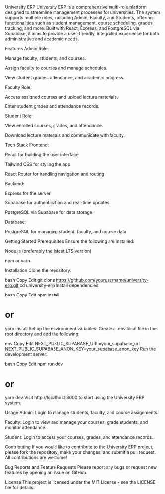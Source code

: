 University ERP
University ERP is a comprehensive multi-role platform designed to streamline management processes for universities. The system supports multiple roles, including Admin, Faculty, and Students, offering functionalities such as student management, course scheduling, grades tracking, and more. Built with React, Express, and PostgreSQL via Supabase, it aims to provide a user-friendly, integrated experience for both administrative and academic needs.

Features
Admin Role:

Manage faculty, students, and courses.

Assign faculty to courses and manage schedules.

View student grades, attendance, and academic progress.

Faculty Role:

Access assigned courses and upload lecture materials.

Enter student grades and attendance records.

Student Role:

View enrolled courses, grades, and attendance.

Download lecture materials and communicate with faculty.

Tech Stack
Frontend:

React for building the user interface

Tailwind CSS for styling the app

React Router for handling navigation and routing

Backend:

Express for the server

Supabase for authentication and real-time updates

PostgreSQL via Supabase for data storage

Database:

PostgreSQL for managing student, faculty, and course data

Getting Started
Prerequisites
Ensure the following are installed:

Node.js (preferably the latest LTS version)

npm or yarn

Installation
Clone the repository:

bash
Copy
Edit
git clone https://github.com/yourusername/university-erp.git
cd university-erp
Install dependencies:

bash
Copy
Edit
npm install
# or
yarn install
Set up the environment variables:
Create a .env.local file in the root directory and add the following:

env
Copy
Edit
NEXT_PUBLIC_SUPABASE_URL=your_supabase_url
NEXT_PUBLIC_SUPABASE_ANON_KEY=your_supabase_anon_key
Run the development server:

bash
Copy
Edit
npm run dev
# or
yarn dev
Visit http://localhost:3000 to start using the University ERP system.

Usage
Admin: Login to manage students, faculty, and course assignments.

Faculty: Login to view and manage your courses, grade students, and monitor attendance.

Student: Login to access your courses, grades, and attendance records.

Contributing
If you would like to contribute to the University ERP project, please fork the repository, make your changes, and submit a pull request. All contributions are welcome!

Bug Reports and Feature Requests
Please report any bugs or request new features by opening an issue on GitHub.

License
This project is licensed under the MIT License - see the LICENSE file for details.
